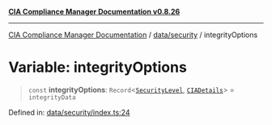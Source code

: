 [**CIA Compliance Manager Documentation v0.8.26**](../../../README.md)

***

[CIA Compliance Manager Documentation](../../../modules.md) / [data/security](../README.md) / integrityOptions

# Variable: integrityOptions

> `const` **integrityOptions**: `Record`\<[`SecurityLevel`](../../../types/cia/type-aliases/SecurityLevel.md), [`CIADetails`](../../../types/interfaces/CIADetails.md)\> = `integrityData`

Defined in: [data/security/index.ts:24](https://github.com/Hack23/cia-compliance-manager/blob/168f1311621722afef33b264085d8ac99d4a3213/src/data/security/index.ts#L24)
